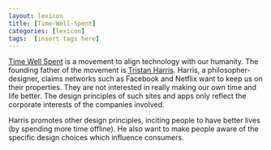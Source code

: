 ```yaml
---
layout: lexicon
title: [Time-Well-Spent]
categories: [lexicon]
tags:  [insert tags here]
---
```


[Time Well Spent](http://www.timewellspent.io) is a movement to align technology with our humanity. 
The founding father of the movement is [Tristan Harris](http://www.tristanharris.com/). Harris, a 
philosopher-designer, claims networks such as Facebook and Netflix want to keep us on their properties.
They are not interested in really making our own time and life better.
The design principles of such sites and apps only reflect the corporate interests of the companies involved.

Harris promotes other design principles, inciting people to have better lives (by spending more time offline). He also 
want to make people aware of the specific design choices which influence consumers. 
